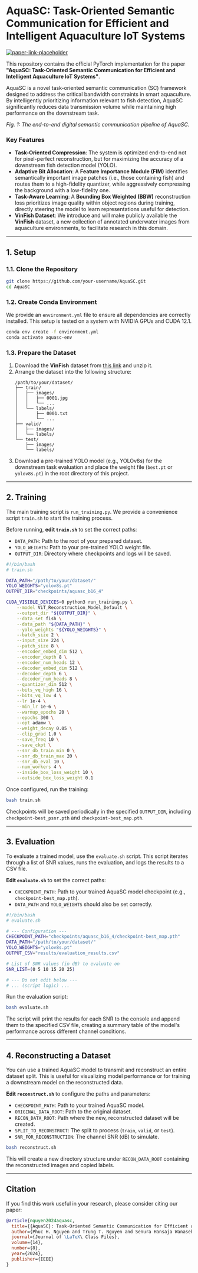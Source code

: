 # AquaSC: Task-Oriented Semantic Communication for Efficient and Intelligent Aquaculture IoT Systems

[![paper-link-placeholder](https://img.shields.io/badge/Paper-Link%20to%20be%20added-blue)](https://#) <!-- Add link to your paper here -->

This repository contains the official PyTorch implementation for the paper **"AquaSC: Task-Oriented Semantic Communication for Efficient and Intelligent Aquaculture IoT Systems"**.

AquaSC is a novel task-oriented semantic communication (SC) framework designed to address the critical bandwidth constraints in smart aquaculture. By intelligently prioritizing information relevant to fish detection, AquaSC significantly reduces data transmission volume while maintaining high performance on the downstream task.

 <!-- Replace with a link to your model architecture diagram -->
*Fig. 1: The end-to-end digital semantic communication pipeline of AquaSC.*

### Key Features
- **Task-Oriented Compression**: The system is optimized end-to-end not for pixel-perfect reconstruction, but for maximizing the accuracy of a downstream fish detection model (YOLO).
- **Adaptive Bit Allocation**: A **Feature Importance Module (FIM)** identifies semantically important image patches (i.e., those containing fish) and routes them to a high-fidelity quantizer, while aggressively compressing the background with a low-fidelity one.
- **Task-Aware Learning**: A **Bounding Box Weighted (BBW)** reconstruction loss prioritizes image quality within object regions during training, directly steering the model to learn representations useful for detection.
- **VinFish Dataset**: We introduce and will make publicly available the **VinFish** dataset, a new collection of annotated underwater images from aquaculture environments, to facilitate research in this domain.

---

## 1. Setup

### 1.1. Clone the Repository
```bash
git clone https://github.com/your-username/AquaSC.git
cd AquaSC
```

### 1.2. Create Conda Environment
We provide an `environment.yml` file to ensure all dependencies are correctly installed. This setup is tested on a system with NVIDIA GPUs and CUDA 12.1.

```bash
conda env create -f environment.yml
conda activate aquasc-env
```

### 1.3. Prepare the Dataset
1.  Download the **VinFish** dataset from [this link](https://drive.google.com/file/d/1S4wye_MOeDrs8uBzcMSN15ChbvCbH77Z/view?usp=sharing) <!-- Add dataset download link --> and unzip it.
2.  Arrange the dataset into the following structure:
    ```
    /path/to/your/dataset/
    ├── train/
    │   ├── images/
    │   │   ├── 0001.jpg
    │   │   └── ...
    │   └── labels/
    │       ├── 0001.txt
    │       └── ...
    ├── valid/
    │   ├── images/
    │   └── labels/
    └── test/
        ├── images/
        └── labels/
    ```
3.  Download a pre-trained YOLO model (e.g., YOLOv8s) for the downstream task evaluation and place the weight file (`best.pt` or `yolov8s.pt`) in the root directory of this project.

---

## 2. Training
The main training script is `run_training.py`. We provide a convenience script `train.sh` to start the training process.

Before running, **edit `train.sh`** to set the correct paths:
- `DATA_PATH`: Path to the root of your prepared dataset.
- `YOLO_WEIGHTS`: Path to your pre-trained YOLO weight file.
- `OUTPUT_DIR`: Directory where checkpoints and logs will be saved.

```bash
#!/bin/bash
# train.sh

DATA_PATH="/path/to/your/dataset/"
YOLO_WEIGHTS="yolov8s.pt"
OUTPUT_DIR="checkpoints/aquasc_b16_4"

CUDA_VISIBLE_DEVICES=0 python3 run_training.py \
    --model ViT_Reconstruction_Model_Default \
    --output_dir "${OUTPUT_DIR}" \
    --data_set fish \
    --data_path "${DATA_PATH}" \
    --yolo_weights "${YOLO_WEIGHTS}" \
    --batch_size 2 \
    --input_size 224 \
    --patch_size 8 \
    --encoder_embed_dim 512 \
    --encoder_depth 8 \
    --encoder_num_heads 12 \
    --decoder_embed_dim 512 \
    --decoder_depth 6 \
    --decoder_num_heads 8 \
    --quantizer_dim 512 \
    --bits_vq_high 16 \
    --bits_vq_low 4 \
    --lr 1e-4 \
    --min_lr 1e-6 \
    --warmup_epochs 20 \
    --epochs 300 \
    --opt adamw \
    --weight_decay 0.05 \
    --clip_grad 1.0 \
    --save_freq 10 \
    --save_ckpt \
    --snr_db_train_min 0 \
    --snr_db_train_max 20 \
    --snr_db_eval 10 \
    --num_workers 4 \
    --inside_box_loss_weight 10 \
    --outside_box_loss_weight 0.1
```

Once configured, run the training:
```bash
bash train.sh
```
Checkpoints will be saved periodically in the specified `OUTPUT_DIR`, including `checkpoint-best_psnr.pth` and `checkpoint-best_map.pth`.

---

## 3. Evaluation
To evaluate a trained model, use the `evaluate.sh` script. This script iterates through a list of SNR values, runs the evaluation, and logs the results to a CSV file.

**Edit `evaluate.sh`** to set the correct paths:
- `CHECKPOINT_PATH`: Path to your trained AquaSC model checkpoint (e.g., `checkpoint-best_map.pth`).
- `DATA_PATH` and `YOLO_WEIGHTS` should also be set correctly.

```bash
#!/bin/bash
# evaluate.sh

# --- Configuration ---
CHECKPOINT_PATH="checkpoints/aquasc_b16_4/checkpoint-best_map.pth"
DATA_PATH="/path/to/your/dataset/"
YOLO_WEIGHTS="yolov8s.pt"
OUTPUT_CSV="results/evaluation_results.csv"

# List of SNR values (in dB) to evaluate on
SNR_LIST=(0 5 10 15 20 25)

# --- Do not edit below ---
# ... (script logic) ...
```

Run the evaluation script:
```bash
bash evaluate.sh
```
The script will print the results for each SNR to the console and append them to the specified CSV file, creating a summary table of the model's performance across different channel conditions.

---

## 4. Reconstructing a Dataset
You can use a trained AquaSC model to transmit and reconstruct an entire dataset split. This is useful for visualizing model performance or for training a downstream model on the reconstructed data.

**Edit `reconstruct.sh`** to configure the paths and parameters:
- `CHECKPOINT_PATH`: Path to your trained AquaSC model.
- `ORIGINAL_DATA_ROOT`: Path to the original dataset.
- `RECON_DATA_ROOT`: Path where the new, reconstructed dataset will be created.
- `SPLIT_TO_RECONSTRUCT`: The split to process (`train`, `valid`, or `test`).
- `SNR_FOR_RECONSTRUCTION`: The channel SNR (dB) to simulate.

```bash
bash reconstruct.sh
```
This will create a new directory structure under `RECON_DATA_ROOT` containing the reconstructed images and copied labels.

---

## Citation
If you find this work useful in your research, please consider citing our paper:

```bibtex
@article{nguyen2024aquasc,
  title={{AquaSC}: Task-Oriented Semantic Communication for Efficient and Intelligent Aquaculture {IoT} Systems},
  author={Phuc H. Nguyen and Trung T. Nguyen and Senura Hansaja Wanasekara and Ngoc M. Ngo and Van-Dinh Nguyen},
  journal={Journal of \LaTeX\ Class Files},
  volume={14},
  number={8},
  year={2024},
  publisher={IEEE}
}
```
